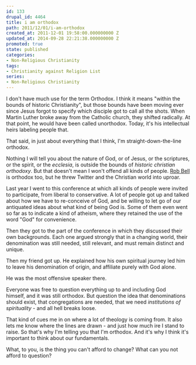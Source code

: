```yaml
---
id: 133
drupal_id: 4464
title: i am orthodox
path: 2011/12/01/i-am-orthodox
created_at: 2011-12-01 19:58:00.000000000 Z
updated_at: 2014-09-28 22:21:38.000000000 Z
promoted: true
state: published
categories:
- Non-Religious Christianity
tags:
- Christianity against Religion List
series:
- Non-Religious Christianity
---
```

I don't have much use for the term Orthodox. I think it means "within the bounds of historic Christianity", but those bounds have been moving ever since Jesus forgot to specify which disciple got to call all the shots. When Martin Luther broke away from the Catholic church, they shifted radically. At that point, he would have been called unorthodox. Today, it's his intellectual heirs labeling people that.

That said, in just about everything that I think, I'm straight-down-the-line orthodox.

Nothing I will tell you about the nature of God, or of Jesus, or the scriptures, or the spirit, or the *ecclesia*, is outside the bounds of *historic christian orthodoxy*. But that doesn't mean I won't offend all kinds of people. [Rob Bell](https://www.robbell.com/lovewins/) is orthodox too, but he threw Twitter and the Christian world into uproar.

Last year I went to this conference at which all kinds of people were invited to participate, from liberal to conservative. A lot of people got up and talked about how we have to re-conceive of God, and be willing to let go of our antiquated ideas about what kind of being God is. Some of them even went so far as to indicate a kind of atheism, where they retained the use of the word "God" for convenience.

Then they got to the part of the conference in which they discussed their own backgrounds. Each one argued strongly that in a changing world, their denomination was still needed, still relevant, and must remain distinct and unique.

Then my friend got up. He explained how his own spiritual journey led him to leave his denomination of origin, and affiliate purely with God alone. 

He was the most offensive speaker there.

Everyone was free to question everything up to and including God himself, and it was still orthodox. But question the idea that denominations should exist, that congregations are needed, that we need *institutions of spirituality* - and all hell breaks loose. 

That kind of cues me in on where a lot of theology is coming from. It also lets me know where the lines are drawn - and just how much ire I stand to raise. So that's why I'm telling you that I'm orthodox. And it's why I think it's important to think about our fundamentals.

What, to you, is the thing you can't afford to change? What can you not afford to question?

